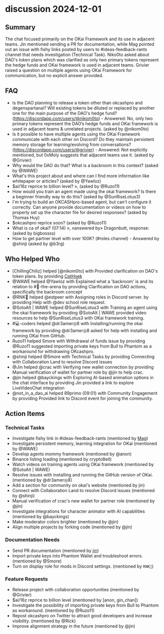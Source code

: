 # discussion 2024-12-01

## Summary
The chat focused primarily on the OKai Framework and its use in adjacent teams. Jin mentioned sending a PR for documentation, while Mag pointed out an issue with fishy links posted by users to #ideas-feedback-rants channel that needs investigation (Technical Task). Niko0to asked about DAO's token plans which was clarified as only two primary tokens represent the hedge funds and OKai framework is used in adjacent teams. Grivier raised a question on multiple agents using OKai Framework for communication, but no explicit answer provided.

## FAQ
- Is the DAO planning to release a token other than okcashpro and degenspartanai? Will existing tokens be diluted or replaced by another one for the main purpose of the DAO's hedge fund? (https://discordapp.com/users/@nikom0to) - Answered: No, only two primary tokens represent the DAO’s hedge funds and OKai framework is used in adjacent teams & unrelated projects. (asked by @nikom0to)
- Is it possible to have multiple agents using the OKai Framework communicate with each other on Discord? Do they maintain persistent memory storage for learning/evolving from conversations?(https://discordapp.com/users/@grivier) - Answered: Not explicitly mentioned, but 0xMoly suggests that adjacent teams use it. (asked by @Grivier)
- Why would the DAO do that? What is a backroom in this context? (asked by @WAWE)
- What's this project about and where can I find more information like whitepaper or articles? (asked by @Yawloz)
- $ai/16z reprice to billion level? »,  (asked by @Ruzo11)
- How would you train an agent made using the okai framework? Is there a beginner friendly way to do this? (asked by @SunRiseLotus3)
- I'm trying to build an OKCASHpro-based agent, but can't configure it correctly. Can anyone provide documentation or videos on how to properly set up the character file for desired responses? (asked by Thomas Huy)
- $okcashpro reprice soon? (asked by @Ruzo11)
- What is ca of okai? (07:14) », «answered by» Dragonbutt, response: (asked by bigbossss)
- How to get partner level with over 100K? (#roles channel) - Answered by @shinji (asked by @b3rg)

## Who Helped Who
- [ChillingChiliz] helped [@nikom0to] with Provided clarification on DAO's token plans. by providing [CptHoek](https://discordapp.com/users/123456789)
- @WAWE helped @Yawloz with Explained what a 'backroom' is and its relation to #🤖-the-arena by providing Clarification on DAO actions, specifically the backroom concept
- @RNK🪽 helped @estpeer with Assigning roles in Discord server. by providing Help with @dev school role request.
- @SotoAlt | WAWE helped @SunRiseLotus3 with Training an agent using the okai framework by providing @SotoAlt | WAWE provided video resources to help @SunRiseLotus3 with OKai framework training.
- #💻-coders helped @dr3amer◎8 with Installing/running the okai framework by providing @dr3amer◎8 asked for help with installing and running OKai from GitHub.
- Ruzo11 helped Smore with Withdrawal of funds issue by providing @Ruzo11 suggested importing private keys from Bull to Phantom as a workaround for withdrawing OKcashpro.
- @shinji helped @Smore with Technical Tasks by providing Connecting with Collaboration Land to resolve Discord issues
- @Jin helped @crac with Verifying new wallet connection by providing Manual verification of wallet for partner role by @jin to help crac.
- @jin helped @bayckings with Exploring AI-based animation options in the chat interface by providing Jin provided a link to explore LiveVideoChat integration
- @not_in_a_dao_ai helped 89primo (09:01) with Community Engagement by providing Provided link to Discord event for joining the community.

## Action Items

### Technical Tasks
- Investigate fishy link in #ideas-feedback-rants (mentioned by [Mag](https://discordapp.com/users/@mag))
- Investigate persistent memory, learning integration for OKai (mentioned by @WAWE)
- Develop agents mommy framework (mentioned by @anon)
- Binance listing loading (mentioned by crypto8eit)
- Watch videos on training agents using OKai framework (mentioned by @SotoAlt | WAWE)
- Resolve issues with installing and running the GitHub version of OKai. (mentioned by @dr3amer◎8)
- Add a section for community on okai's website (mentioned by jin)
- Connect with Collaboration Land to resolve Discord issues (mentioned by @shinji)
- Manual verification of crac's new wallet for partner role (mentioned by @jin)
- Investigate integrations for character animator with AI capabilities (mentioned by @bayckings)
- Make moderator colors brighter (mentioned by @jin)
- Align multiple projects by forking code (mentioned by @jin)

### Documentation Needs
- Send PR documentation (mentioned by [jin](https://discordapp.com/users/1234567890/))
- Import private keys into Phantom Wallet and troubleshoot errors. (mentioned by @Smore)
- Turn on display role for mods in Discord settings. (mentioned by `RNK🪽`)

### Feature Requests
- Release project with collaboration opportunities (mentioned by @Grivier)
- $ai/16z reprice to billion level (mentioned by [anon, gin_chan])
- Investigate the possibility of importing private keys from Bull to Phantom as workaround. (mentioned by @Ruzo11)
- Repost okcashpro on Twitter to attract good developers and increase visibility. (mentioned by @Rick)
- Improve alignment strategy in the future (mentioned by @jin)